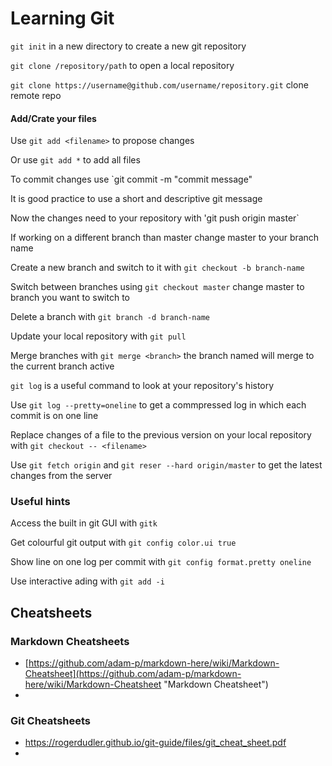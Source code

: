 # Learning Git

`git init` in a new directory to create a new git repository

`git clone /repository/path` to open a local repository

`git clone https://username@github.com/username/repository.git` clone remote repo

#### Add/Crate your files

Use `git add <filename>` to propose changes

Or use `git add *` to add all files

To commit changes use `git commit -m "commit message"

It is good practice to use a short and descriptive git message

Now the changes need to your repository  with 'git push origin master`

If working on a different branch than master change master to your branch name

Create a new branch and switch to it with `git checkout -b branch-name`

Switch between branches using `git checkout master` change master to branch you want to switch to

Delete a branch with `git branch -d branch-name`

Update your local repository with `git pull`

Merge branches with `git merge <branch>` the branch named will merge to the current branch active

`git log` is a useful command to look at your repository's history

Use `git log --pretty=oneline` to get a commpressed log in which each commit is on one line

Replace changes of a file to the previous version on your local repository with `git checkout -- <filename>`

Use `git fetch origin` and `git reser --hard origin/master` to get the latest changes from the server


### Useful hints 
Access the built in git GUI with `gitk`

Get colourful git output with `git config color.ui true`

Show line on one log per commit with `git config format.pretty oneline`

Use interactive ading with `git add -i`

## Cheatsheets

### Markdown Cheatsheets
* [https://github.com/adam-p/markdown-here/wiki/Markdown-Cheatsheet](https://github.com/adam-p/markdown-here/wiki/Markdown-Cheatsheet "Markdown Cheatsheet")
* 

### Git Cheatsheets
* https://rogerdudler.github.io/git-guide/files/git_cheat_sheet.pdf
*
